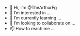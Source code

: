 - 👋 Hi, I’m @TheArthurFg
- 👀 I’m interested in ...
- 🌱 I’m currently learning ...
- 💞️ I’m looking to collaborate on ...
- 📫 How to reach me ...

<!---
TheArthurFg/TheArthurFg is a ✨ special ✨ repository because its `README.md` (this file) appears on your GitHub profile.
You can click the Preview link to take a look at your changes.
--->
